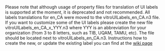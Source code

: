 Please note that although usage of property files for translation of UI labels is supported at the moment, 
it is deprecated and not recommended. All labels translations for en_CA were moved to the vitroUILabels_en_CA.n3 file. 
If you want to customize some of the UI labels please create the new file vitroUILabels_en_CA_x_YYY.n3 where YYY is an abbreviation
for your organization (from 3 to 8 letters, such as TIB, UQAM, TAMU, etc). The file should be located next to vitroUILabels_en_CA.n3.
Instructions how to create the new, or update the existing label you can find at the 
[wiki page](https://wiki.lyrasis.org/display/VIVO/VIVO+Technical+Documentation)